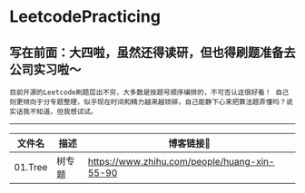 # LeetcodePracticing
写在前面：大四啦，虽然还得读研，但也得刷题准备去公司实习啦～
---

`目前开源的Leetcode刷题层出不穷，大多数是按题号顺序编排的，不可否认这很好看！
自己则更倾向于分专题整理，似乎现在时间和精力越来越琐碎，自己能静下心来把算法题弄懂吗？说实话我不知道，但我想试试。`

---
| 文件名 | 描述 | 博客链接🔗 |
| -------- | ----------- | ----- |
| 01.Tree | 树专题 | https://www.zhihu.com/people/huang-xin-55-90 |




